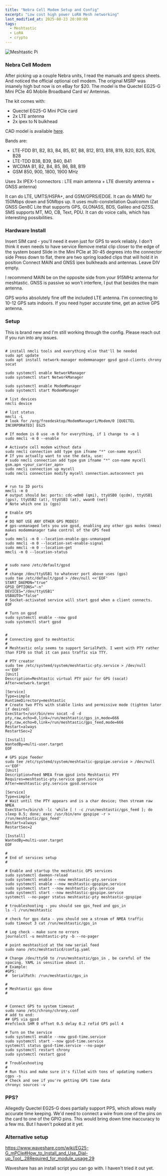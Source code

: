 ```yaml
---
title: "Nebra Cell Modem Setup and Config"
excerpt: "Low cost high power LoRA Mesh networking"
last_modified_at: 2025-08-23 20:00:00
tags:
  - Meshtastic
  - LoRA
  - crypto
---
```



![Meshtastic Pi](/images/posts/nebra/nebra-pi.png)

### Nebra Cell Modem

After picking up a couple Nebra units, I read the manuals and specs sheets. And noticed the official optional cell modem. The original MSRP was insanely high but now is on eBay for $20. The model is the Quectel EG25-G Mini PCIe 4G Mobile Broadband Card w/ Antennas.

The kit comes with:
- Quectel EG25-G Mini PCIe card
- 2x LTE antenna
- 2x ipex to N bulkhead

CAD model is available [here](https://www.digikey.com/en/models/13278349).

Bands are:
- LTE-FDD	B1, B2, B3, B4, B5, B7, B8, B12, B13, B18, B19, B20, B25, B26, B28
- LTE-TDD	B38, B39, B40, B41
- WCDMA	B1, B2, B4, B5, B6, B8, B19
- GSM	850, 900, 1800, 1900 MHz

Uses 3x IPEX-1 connectors : LTE main antenna + LTE diversity antenna + GNSS antenna)


It can do LTE, UMTS/HSPA+, and GSM/GPRS/EDGE. It can do MIMO for 150Mbps down and 50Mbps up. It uses multi-constellation Qualcomm IZat GNSS Gen8C Lite that supports GPS, GLONASS, BDS, Galileo and QZSS. SMS supports MT, MO, CB, Text, PDU. It can do voice calls, which has interesting possibilities. 


### Hardware Install

Insert SIM card - you'll need it even just for GPS to work reliably. I don't think it even needs to have service
Remove metal clip closer to the edge of the system board
Slide in the Mini PCIe at 30-45 degrees into the connector side
Press down to flat, there are two spring loaded clips that will hold it in position
Connect MAIN and GNSS ipex bulkheads and antennas. Leave DIV empty. 

I recommend MAIN be on the opposite side from your 915MHz antenna for meshtastic. GNSS is passive so won't interfere, I put that besides the main antenna. 

GPS works absolutely fine off the included LTE antenna. I'm connecting to 10-12 GPS sats indoors. If you need hyper accurate time, get an active GPS antenna.


### Setup 

This is brand new and I'm still working through the config. Please reach out if you run into any issues.

```shell

# install nmcli tools and everything else that'll be needed
sudo apt update
sudo apt install network-manager modemmanager gpsd gpsd-clients chrony socat

sudo systemctl enable NetworkManager
sudo systemctl start NetworkManager

sudo systemctl enable ModemManager
sudo systemctl start ModemManager

# list devices
nmcli device

# list status
mmcli -L
# look for /org/freedesktop/ModemManager1/Modem/0 [QUECTEL INCORPORATED] EG25

# If modem is 0 use -m 0 for everything, if 1 change to -m 1
sudo mmcli -m 0 --enable

# Activate cell modem without data
sudo nmcli connection add type gsm ifname "*" con-name mycell
# If you actually want to use the data, use:
# sudo nmcli connection add type gsm ifname "*" con-name mycell gsm.apn <your_carrier_apn>
sudo nmcli connection up mycell
sudo nmcli connection modify mycell connection.autoconnect yes


# run to ID ports
mmcli -m 0 
# output should be: ports: cdc-wdm0 (qmi), ttyUSB0 (qcdm), ttyUSB1 (gps), ttyUSB2 (at), ttyUSB3 (at), wwan0 (net)
# Note which one is (gps)

# Enable GPS
#
# DO NOT USE ANY OTHER GPS MODES! 
# gps-unmanaged lets you use gpsd, enabling any other gps modes (nmea) makes modemmanager take control of the GPS feed
#
sudo mmcli -m 0 --location-enable-gps-unmanaged
sudo mmcli -m 0 --location-set-enable-signal
sudo mmcli -m 0 --location-get
mmcli -m 0 --location-status


# sudo nano /etc/default/gpsd
#
# change /dev/ttyUSB1 to whatever port above uses (gps)
sudo tee /etc/default/gpsd > /dev/null <<'EOF'
START_DAEMON="true"
GPSD_OPTIONS="-n"
DEVICES="/dev/ttyUSB1"
USBAUTO="false"
# Socket-activated service will start gpsd when a client connects.
EOF

# Turn on gpsd
sudo systemctl enable --now gpsd
sudo systemctl start gpsd


#
# Connecting gpsd to meshtastic
#
# Meshtastic only seems to support SerialPath. I went with PTY rather than FIFO so that it can pass traffic via TTY.

# PTY creator
sudo tee /etc/systemd/system/meshtastic-pty.service > /dev/null <<'EOF'
[Unit]
Description=Meshtastic virtual PTY pair for GPS (socat)
After=network.target

[Service]
Type=simple
RuntimeDirectory=meshtastic
# Create two PTYs with stable links and permissive mode (tighten later if desired)
ExecStart=/usr/bin/env socat -d -d pty,raw,echo=0,link=/run/meshtastic/gps_in,mode=666 pty,raw,echo=0,link=/run/meshtastic/gps_feed,mode=666
Restart=always
RestartSec=2

[Install]
WantedBy=multi-user.target
EOF

# GPS pipe feeder
sudo tee /etc/systemd/system/meshtastic-gpspipe.service > /dev/null <<'EOF'
[Unit]
Description=Feed NMEA from gpsd into Meshtastic PTY
Requires=meshtastic-pty.service gpsd.service
After=meshtastic-pty.service gpsd.service

[Service]
Type=simple
# Wait until the PTY appears and is a char device; then stream raw NMEA
ExecStart=/bin/sh -lc 'while [ ! -c /run/meshtastic/gps_feed ]; do sleep 0.5; done; exec /usr/bin/env gpspipe -r > /run/meshtastic/gps_feed'
Restart=always
RestartSec=2

[Install]
WantedBy=multi-user.target
EOF

#
# End of services setup
#

# Enable and startup the meshtastic GPS services
sudo systemctl daemon-reload
sudo systemctl enable --now meshtastic-pty.service
sudo systemctl enable --now meshtastic-gpspipe.service
sudo systemctl start --now meshtastic-pty.service
sudo systemctl start --now meshtastic-gpspipe.service
systemctl --no-pager status meshtastic-pty meshtastic-gpspipe

# troubleshooting - you should see gps_feed and gps_in 
ls -l /run/meshtastic

# check for gps data - you should see a stream of NMEA traffic
sudo timeout 3 cat /run/meshtastic/gps_in

# Log check - make sure no errors
journalctl -u meshtastic-pty -b --no-pager

# point meshtasticd at the new serial feed
sudo nano /etc/meshtasticd/config.yaml

# Change /dev/ttyS0 to /run/meshtastic/gps_in , be careful of the spacing. YAML is sensitive about it. 
# Example:
#GPS:
#  SerialPath: /run/meshtastic/gps_in

#
# Meshtastic gps done 
#


# Connect GPS to system timeout
sudo nano /etc/chrony/chrony.conf
# add to end:
## GPS via gpsd
#refclock SHM 0 offset 0.5 delay 0.2 refid GPS poll 4

# Turn on the service 
sudo systemctl enable --now gpsd-time.service
sudo systemctl start --now gpsd-time.service
systemctl status gpsd-time.service --no-pager
sudo systemctl restart chrony
sudo systemctl restart gpsd

# Troubleshooting
#
# Run this and make sure it's filled with tons of updating numbers
cgps -s
# Check and see if you're getting GPS time data
chronyc sources -v
```

### PPS?

Allegedly Quectel EG25-G does partially support PPS, which allows really accurate time keeping. We'd need to connect a wire from one of the pins on the card to one of the GPIO pins. This would bring down time inaccuracy to a few ms. But I haven't poked at it yet. 


### Alternative setup

https://www.waveshare.com/wiki/EG25-G_mPCIe#How_to_Install_and_Use_Dial-up_Tool_.28Required_for_module_usage.29

Waveshare has an install script you can go with. I haven't tried it out yet.






